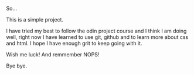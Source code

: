 So... 

This is a simple project. 

I have tried my best to follow the odin project course and I think I am doing well, right now I have learned to use git, github and to learn more about css and html. I hope I have enough grit to keep going with it.

Wish me luck! And remmember NOPS! 

Bye bye.
